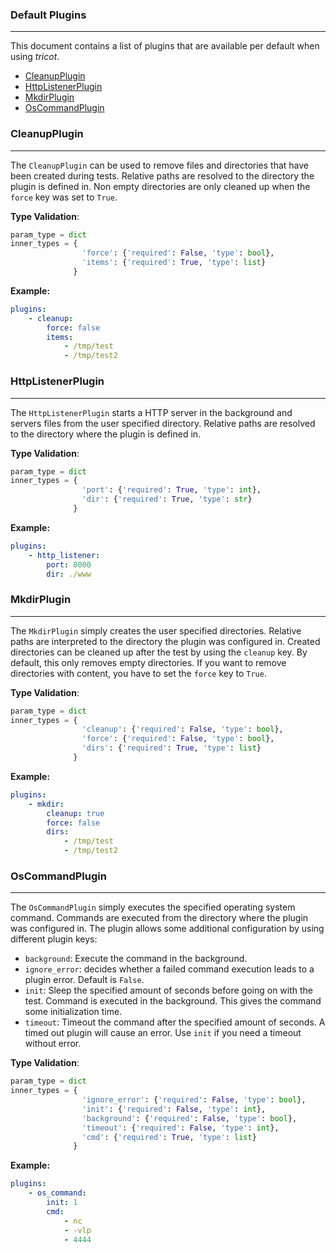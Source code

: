 ### Default Plugins

----

This document contains a list of plugins that are available per default when using *tricot*.

- [CleanupPlugin](#cleanupplugin)
- [HttpListenerPlugin](#httplistenerplugin)
- [MkdirPlugin](#mkdirplugin)
- [OsCommandPlugin](#oscommandplugin)


### CleanupPlugin

----

The ``CleanupPlugin`` can be used to remove files and directories that have been created during
tests. Relative paths are resolved to the directory the plugin is defined in. Non empty
directories are only cleaned up when the ``force`` key was set to ``True``.


**Type Validation**:

```python
param_type = dict
inner_types = {
                'force': {'required': False, 'type': bool},
                'items': {'required': True, 'type': list}
              }
```

**Example:**

```yaml
plugins:
    - cleanup:
        force: false
        items:
            - /tmp/test
            - /tmp/test2
```


### HttpListenerPlugin

----

The ``HttpListenerPlugin`` starts a HTTP server in the background and servers files
from the user specified directory. Relative paths are resolved to the directory
where the plugin is defined in.


**Type Validation**:

```python
param_type = dict
inner_types = {
                'port': {'required': True, 'type': int},
                'dir': {'required': True, 'type': str}
              }
```

**Example:**

```yaml
plugins:
    - http_listener:
        port: 8000
        dir: ./www
```


### MkdirPlugin

----

The ``MkdirPlugin`` simply creates the user specified directories.
Relative paths are interpreted to the directory the plugin was configured in.
Created directories can be cleaned up after the test by using the ``cleanup``
key. By default, this only removes empty directories. If you want to remove
directories with content, you have to set the ``force`` key to ``True``.


**Type Validation**:

```python
param_type = dict
inner_types = {
                'cleanup': {'required': False, 'type': bool},
                'force': {'required': False, 'type': bool},
                'dirs': {'required': True, 'type': list}
              }
```

**Example:**

```yaml
plugins:
    - mkdir:
        cleanup: true
        force: false
        dirs:
            - /tmp/test
            - /tmp/test2
```


### OsCommandPlugin

----

The ``OsCommandPlugin`` simply executes the specified operating system command.
Commands are executed from the directory where the plugin was configured in.
The plugin allows some additional configuration by using different plugin keys:

* ``background``: Execute the command in the background.
* ``ignore_error``: decides whether a failed command execution leads to a plugin
  error. Default is ``False``.
* ``init``: Sleep the specified amount of seconds before going on with the test.
  Command is executed in the background.
  This gives the command some initialization time.
* ``timeout``: Timeout the command after the specified amount of seconds. A timed
  out plugin will cause an error. Use ``init`` if you need a timeout without error.


**Type Validation**:

```python
param_type = dict
inner_types = {
                'ignore_error': {'required': False, 'type': bool},
                'init': {'required': False, 'type': int},
                'background': {'required': False, 'type': bool},
                'timeout': {'required': False, 'type': int},
                'cmd': {'required': True, 'type': list}
              }
```

**Example:**

```yaml
plugins:
    - os_command:
        init: 1
        cmd:
            - nc
            - -vlp
            - 4444
```
